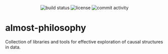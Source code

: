 <center>

![build status](https://img.shields.io/github/actions/workflow/status/staneesh/almost-philosophy/python-package.yml)
![license](https://img.shields.io/github/license/staneesh/almost-philosophy)
![commit activity](https://img.shields.io/github/commit-activity/m/staneesh/almost-philosophy)

</center>

# almost-philosophy
Collection of libraries and tools for effective exploration of causal structures in data.
